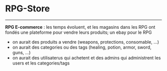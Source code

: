 # RPG-Store

-------------------------------
**RPG E-commerce** : les temps évoluent, et les magasins dans les RPG ont fondés une plateforme pour vendre leurs produits; un ebay pour le RPG

- on aurait des produits a vendre (weapons, protections, consomable, ...)
- on aurait des categories ou des tags (healing, potion, armor, sword, guns, ...)
- on aurait des utilisaterus qui achetent et des admins qui administrent les users et les categories/tags 

